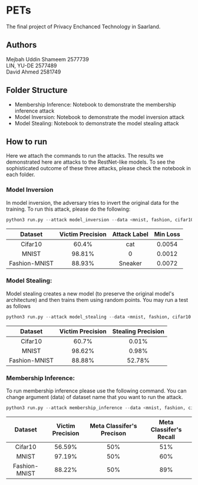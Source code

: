 # PETs

The final project of Privacy Enchanced Technology in Saarland.

## Authors

Mejbah Uddin Shameem 2577739 \
LIN, YU-DE 2577489 \
David Ahmed 2581749


## Folder Structure

* Membership Inference: Notebook to demonstrate the membership inference attack
* Model Inversion: Notebook to demonstrate the model inversion attack
* Model Stealing: Notebook to demonstrate the model stealing attack

## How to run

Here we attach the commands to run the attacks. The results we demonstrated here are attacks to the RestNet-like models. To see the sophisticated outcome of these three attacks, please check the notebook in each folder.

### Model Inversion
In model inversion, the adversary tries to invert the original data for the training. To run this attack, please do the following:
```python
python3 run.py --attack model_inversion --data <mnist, fashion, cifar10 > --mode production
``` 
|Dataset|Victim Precision|Attack Label|Min Loss|
|:-:|:-:|:-:|:-:|
|Cifar10|60.4%|cat|0.0054|
|MNIST|98.81%|0|0.0012|
|Fashion-MNIST|88.93%|Sneaker|0.0072|

### Model Stealing:
Model stealing creates a new model (to preserve the original model's architecture) and then trains them using random points. You may run a test as follows
```python
python3 run.py --attack model_stealing --data <mnist, fashion, cifar10 > --mode production
```
|Dataset|Victim Precision|Stealing Precision|
|:-:|:-:|:-:|
|Cifar10|60.7%|0.01%|
|MNIST|98.62%|0.98%|
|Fashion-MNIST|88.88%|52.78%|


### Membership Inference:
To run membership inference please use the following command. You can change argument (data) of dataset name that you want to run the attack.
```python
python3 run.py --attack membership_inference --data <mnist, fashion, cifar10 > --mode production
```
|Dataset|Victim Precision|Meta Classifer's Precison|Meta Classifer's Recall|
|:-:|:-:|:-:|:-:|
|Cifar10|56.59%|50%|51%|
|MNIST|97.19%|50%|60%|
|Fashion-MNIST|88.22%|50%|89%|


